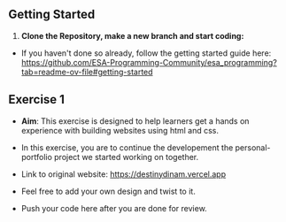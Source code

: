 ﻿## Getting Started

1.  **Clone the Repository, make a new branch and start coding:**

- If you haven't done so already, follow the getting started guide here: https://github.com/ESA-Programming-Community/esa_programming?tab=readme-ov-file#getting-started

## Exercise 1

- **Aim**: This exercise is designed to help learners get a hands on experience with building websites using html and css.

- In this exercise, you are to continue the developement the personal-portfolio project we started working on together.
- Link to original website: https://destinydinam.vercel.app
- Feel free to add your own design and twist to it.
- Push your code here after you are done for review.
